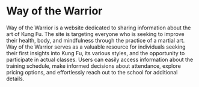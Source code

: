 # Way of the Warrior
 Way of the Warrior is a website dedicated to sharing information about the art of Kung Fu. 
 The site is targeting everyone who is seeking to improve their health, body, and mindfulness through the practice of a martial art.
 Way of the Warrior serves as a valuable resource for individuals seeking their first insights into Kung Fu, its various styles, and the opportunity to participate in actual classes. 
 Users can easily access information about the training schedule, make informed decisions about attendance, explore pricing options, and effortlessly reach out to the school for additional details.
